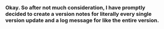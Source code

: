 ### Okay. So after not much consideration, I have promptly decided to create a version notes for literally every single version update and a log message for like the entire version.